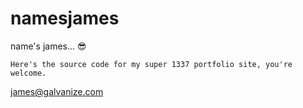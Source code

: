 # namesjames
name's james... 😎

```Here's the source code for my super 1337 portfolio site, you're welcome. ```

james@galvanize.com
